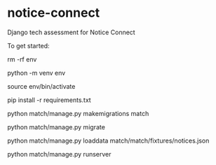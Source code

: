 # notice-connect
Django tech assessment for Notice Connect

To get started:

rm -rf env

python -m venv env

source env/bin/activate

pip install -r requirements.txt



python match/manage.py makemigrations match

python match/manage.py migrate

python match/manage.py loaddata match/match/fixtures/notices.json


python match/manage.py runserver
